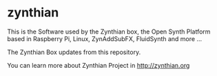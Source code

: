 # zynthian
This is the Software used by the Zynthian box, the Open Synth Platform based in Raspberry Pi, Linux, ZynAddSubFX, FluidSynth and more ...

The Zynthian Box updates from this repository.

You can learn more about Zynthian Project in http://zynthian.org
